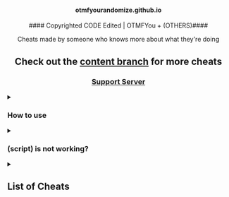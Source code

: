 
<h4 align="center">otmfyourandomize.github.io</h4>


<p align="center">#### Copyrighted CODE Edited | OTMFYou + (OTHERS)####</p>


<p align="center">Cheats made by someone who knows more about what they're doing</p>

<h2 align="center">Check out the <a href="https://github.com/otmfyourandomize">content branch</a> for more cheats</h2>

<h3 align="center"><a href="https://discord.gg/qeyp2WN8QJ">Support Server</a></h3>



<details><summary><h3>How to use</h3></summary>


  There are 3 good methods to using these scripts:

  1. Importing the BlooketCODE.html file using [these instructions](https://github.com/otmfyourandomize/otmfyourandomize.github.io/tree/main/Tutorial)

  2. Going to the [GitHub pages site](https://otmfyourandomize.github.io/), choosing a gamemode, then dragging a cheat to your bookmarks bar or clicking 
  one to copy the script (###STILL$not$DONE###)

  3. Copying a script and running it in the inspect element console

</details>




<details><summary><h3>(script) is not working?</h3></summary>


  Make sure you're running it properly, if it still doesn't work and other cheats do, then  use the codes that work at https://github.com/otmfyourandomize/otmfyourandomize.github.io or randomcode.unknownweb.tk

</details>



<details><summary><h2>List of Cheats</h2></summary>

  * [Discord](BlooketJS.js), 
  
  * [GUI](BlooketJS.js), 

  ### [Monster Brawl](BlooketJS.js), 

  * [Double Enemy XP](BlooketCODE.html), 

  * [Half Enemy Speed](BlooketCODE.html), 

  * [Instant Kill](BlooketCODE.html), 

  * [Invincibility](BlooketCODE.html), 

  * [Kill Enemies](BlooketCODE.html), 

  * [Magnet](BlooketCODE.html), 

  * [Max Current Abilities](BlooketCODE.html), 

  * [Next Level](BlooketCODE.html), 

  * [Remove Obstacles](BlooketCODE.html), 

  * [Reset Health](BlooketCODE.html), 

  ### [Cafe](BlooketJS.js), 

  * [Max Items](BlooketCODE.html), 

  * [Remove Customers](BlooketCODE.html), 

  * [Reset Abilities](BlooketCODE.html), 

  * [Set Cash](BlooketCODE.html), 

  * [Stock Food](BlooketCODE.html), 

  ### [Crypto Hack](BlooketJS.js), 

  * [Always Triple](BlooketCODE.html), 

  * [Auto Guess](BlooketCODE.html), 

  * [Choice ESP](BlooketCODE.html), 

  * [Password ESP](BlooketCODE.html), 

  * [Remove Hack](BlooketCODE.html), 

  * [Set Crypto](BlooketCODE.html), 

  * [Set Password](BlooketCODE.html), 

  * [Steal Players Crypto](BlooketCODE.html), 

  ### [Deceptive Dinos](BlooketJS.js), 

  * [Auto Choose](BlooketCODE.html), 

  * [Rock ESP](BlooketCODE.html), 

  * [Set Fossils](BlooketCODE.html), 

  * [Set Multiplier](BlooketCODE.html), 

  * [Stop Cheating](BlooketCODE.html), 

  ### [Tower of Doom](BlooketJS.js), 

  * [Fill Deck](BlooketCODE.html), 

  * [Max Cards](BlooketCODE.html), 

  * [Max Health](BlooketCODE.html), 

  * [Max Stats](BlooketCODE.html), 

  * [Min Enemy](BlooketCODE.html), 

  * [Set Coins](BlooketCODE.html), 

  ### [Factory](BlooketJS.js), 

  * [Choose Blook](BlooketCODE.html), 

  * [Free Upgrades](BlooketCODE.html), 

  * [Max Blooks](BlooketCODE.html), 

  * [Remove Glitches](BlooketCODE.html), 

  * [Send Glitch](BlooketCODE.html), 

  * [Set All Mega Bot](BlooketCODE.html), 

  * [Set Cash](BlooketCODE.html), 

  ### [Fishing Frenzy](BlooketJS.js), 

  * [Frenzy](BlooketCODE.html), 

  * [Remove Distraction](BlooketCODE.html), 

  * [Send Distraction](BlooketCODE.html), 

  * [Set Lure](BlooketCODE.html), 

  * [Set Weight](BlooketCODE.html), 

  ### [Flappy Blook](BlooketJS.js), 

  * [Set Score](BlooketCODE.html), 

  * [Toggle Ghost](BlooketCODE.html), 

  ### [Global](BlooketJS.js), 

  * [Auto Answer](BlooketCODE.html), 

  * [Auto Sell Dupes On Open](BlooketCODE.html), 

  * [Every Answer Correct](BlooketCODE.html), 

  * [Flood Game](BlooketCODE.html), 

  * [Get Daily Rewards](BlooketCODE.html), 

  * [Highlight Answers](BlooketCODE.html), 

  * [Prevent Suspension](BlooketCODE.html), 

  * [Remove Random Name](BlooketCODE.html), 

  * [Sell Cheap Duplicates](BlooketCODE.html), 

  * [Sell Duplicate Blooks](BlooketCODE.html), 

  * [Simulate Pack](BlooketCODE.html), 

  * [Simulate Unlock](BlooketCODE.html), 

  * [Spam Buy Blooks](BlooketCODE.html), 

  * [Unlock Plus Gamemodes](BlooketCODE.html), 

  * [Use Any Blook](BlooketCODE.html), 

  ### [Gold Quest](BlooketJS.js), 

  * [Always Triple](BlooketCODE.html), 

  * [Auto Choose](BlooketCODE.html), 

  * [Chest ESP](BlooketCODE.html), 

  * [Reset All Gold](BlooketCODE.html), 

  * [Reset Players Gold](BlooketCODE.html), 

  * [Set Gold](BlooketCODE.html), 

  * [Swap Gold](BlooketCODE.html), 

  ### [Crazy Kingdom](BlooketJS.js), 

  * [Choice ESP](BlooketCODE.html), 

  * [Choice ESP Loop](BlooketCODE.html), 

  * [Disable Toucan](BlooketCODE.html), 

  * [Max Stats](BlooketCODE.html), 

  * [Set Guests](BlooketCODE.html), 

  * [Skip Guest](BlooketCODE.html), 

  ### [Racing](BlooketJS.js), 

  * [Instant Win](BlooketCODE.html), 

  ### [Battle Royale](BlooketJS.js), 

  * [Auto Answer](BlooketCODE.html), 

  ### [Blook Rush](BlooketJS.js), 

  * [Set Blooks](BlooketCODE.html), 

  * [Set Defense](BlooketCODE.html), 

  ### [Tower Defense](BlooketJS.js), 

  * [Earthquake](BlooketCODE.html), 

  * [Max Towers](BlooketCODE.html), 

  * [Remove Ducks](BlooketCODE.html), 

  * [Remove Enemies](BlooketCODE.html), 

  * [Remove Obsticles](BlooketCODE.html), 

  * [Set Damage](BlooketCODE.html), 

  * [Set Round](BlooketCODE.html), 

  * [Set Tokens](BlooketCODE.html), 

  ### [Tower Defense 2](BlooketJS.js), 

  * [Max Towers](BlooketCODE.html), 

  * [Remove Enemies](BlooketCODE.html), 

  * [Set Coins](BlooketCODE.html), 

  * [Set Health](BlooketCODE.html), 

  * [Set Round](BlooketCODE.html), 

  ### [Santa's Workshop](BlooketJS.js), 

  * [Remove Distractions](BlooketCODE.html), 

  * [Send Distraction](BlooketCODE.html), 

  * [Set Toys](BlooketCODE.html), 

  * [Set Toys Per Question](BlooketCODE.html), 

   * [Swap Toys](BlooketCODE.html), 

</details>

